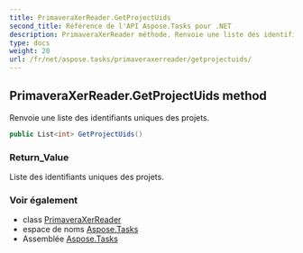 ```yaml
---
title: PrimaveraXerReader.GetProjectUids
second_title: Référence de l'API Aspose.Tasks pour .NET
description: PrimaveraXerReader méthode. Renvoie une liste des identifiants uniques des projets.
type: docs
weight: 20
url: /fr/net/aspose.tasks/primaveraxerreader/getprojectuids/
---
```

## PrimaveraXerReader.GetProjectUids method

Renvoie une liste des identifiants uniques des projets.

```csharp
public List<int> GetProjectUids()
```

### Return_Value

Liste des identifiants uniques des projets.

### Voir également

* class [PrimaveraXerReader](../)
* espace de noms [Aspose.Tasks](../../primaveraxerreader/)
* Assemblée [Aspose.Tasks](../../../)


